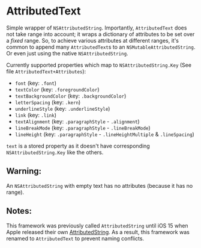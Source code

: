 # AttributedText

Simple wrapper of `NSAttributedString`. Importantly, `AttributedText` does not take range into account; it wraps a dictionary of attributes to be set over a *fixed* range.
So, to achieve various attributes at different ranges, it's common to append many `AttributedText`s to an `NSMutableAttributedString`. Or even just using the native `NSAttributedString`.

Currently supported properties which map to `NSAttributedString.Key` (See file `AttributedText+Attributes`):

* `font` (key: `.font`)
* `textColor` (key: `.foregroundColor`)
* `textBackgroundColor` (key: `.backgroundColor`)
* `letterSpacing` (key: `.kern`)
* `underlineStyle` (key: `.underlineStyle`)
* `link` (key: `.link`)
* `textAlignment` (key: `.paragraphStyle` - `.alignment`)
* `lineBreakMode` (key: `.paragraphStyle` - `.lineBreakMode`)
* `lineHeight` (key: `.paragraphStyle` - `.lineHeightMultiple` & `.lineSpacing`)

`text` is a stored property as it doesn't have corresponding `NSAttributedString.Key` like the others. 

## Warning:
An `NSAttributedString` with empty text has no attributes (because it has no range).

## Notes:
This framework was previously called `AttributedString` until iOS 15 when Apple released their own [AttributedString](https://developer.apple.com/documentation/foundation/attributedstring). As a result, this framework was renamed to `AttributedText` to prevent naming conflicts.
